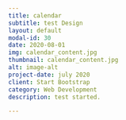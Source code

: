 ```yaml
---
title: calendar
subtitle: test Design
layout: default
modal-id: 30
date: 2020-08-01
img: calendar_content.jpg
thumbnail: calendar_content.jpg
alt: image-alt
project-date: july 2020
client: Start Bootstrap
category: Web Development
description: test started.

---
```

